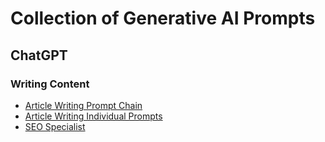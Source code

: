 # Collection of Generative AI Prompts

## ChatGPT

### Writing Content

- [Article Writing Prompt Chain](ArticleWritingPromptChain.md)
- [Article Writing Individual Prompts](ArticleWritingPrompts.md)
- [SEO Specialist](SEOSpecialist.md)
